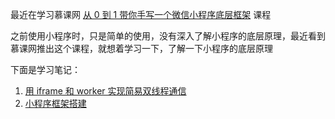 最近在学习慕课网 [从 0 到 1 带你手写一个微信小程序底层框架](https://coding.imooc.com/learn/list/692.html) 课程

之前使用小程序时，只是简单的使用，没有深入了解小程序的底层原理，最近看到慕课网推出这个课程，就想着学习一下，了解一下小程序的底层原理

下面是学习笔记：

1. [用 iframe 和 worker 实现简易双线程通信](https://github.com/astak16/communicate)
2. [小程序框架搭建](./doc/小程序框架搭建.md)
